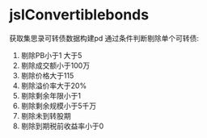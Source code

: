 # jslConvertiblebonds
获取集思录可转债数据构建pd
通过条件判断剔除单个可转债:
1. 剔除PB小于1 大于5
2. 剔除成交额小于100万
3. 剔除价格大于115
4. 剔除溢价率大于20%
5. 剔除剩余年限小于1
6. 剔除剩余规模小于5千万
7. 剔除未到转股期
8. 剔除到期税前收益率小于0

